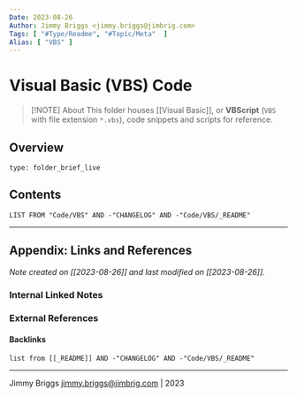 ```yaml
---
Date: 2023-08-26
Author: Jimmy Briggs <jimmy.briggs@jimbrig.com>
Tags: [ "#Type/Readme", "#Topic/Meta"  ]
Alias: [ "VBS" ]
---
```


# Visual Basic (VBS) Code

> [!NOTE] About
> This folder houses [[Visual Basic]], or **VBScript** (`VBS` with file extension `*.vbs`), code snippets and scripts for reference.

## Overview


```ccard
type: folder_brief_live
```
 

## Contents

```dataview
LIST FROM "Code/VBS" AND -"CHANGELOG" AND -"Code/VBS/_README"
```

***

## Appendix: Links and References

*Note created on [[2023-08-26]] and last modified on [[2023-08-26]].*

### Internal Linked Notes

### External References

#### Backlinks

```dataview
list from [[_README]] AND -"CHANGELOG" AND -"Code/VBS/_README"
```


***

Jimmy Briggs <jimmy.briggs@jimbrig.com> | 2023
